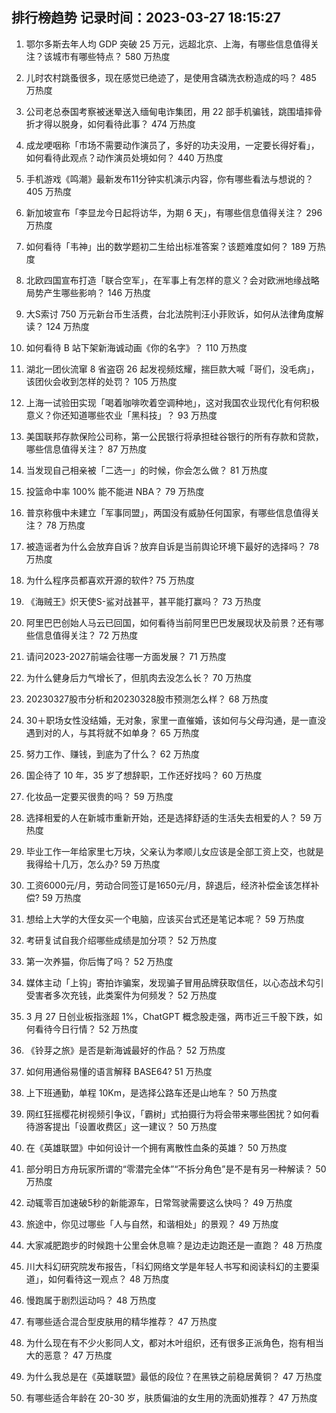 
## 排行榜趋势 记录时间：2023-03-27 18:15:27
  
  1. 鄂尔多斯去年人均 GDP 突破 25 万元，远超北京、上海，有哪些信息值得关注？该城市有哪些特点？ 580 万热度
    
  2. 儿时农村跳蚤很多，现在感觉已绝迹了，是使用含磷洗衣粉造成的吗？ 485 万热度
    
  3. 公司老总泰国考察被迷晕送入缅甸电诈集团，用 22 部手机骗钱，跳围墙摔骨折才得以脱身，如何看待此事？ 474 万热度
    
  4. 成龙哽咽称「市场不需要动作演员了，多好的功夫没用，一定要长得好看」，如何看待此观点？动作演员处境如何？ 440 万热度
    
  5. 手机游戏《鸣潮》最新发布11分钟实机演示内容，你有哪些看法与想说的？ 405 万热度
    
  6. 新加坡宣布「李显龙今日起将访华，为期 6 天」，有哪些信息值得关注？ 296 万热度
    
  7. 如何看待「韦神」出的数学题初二生给出标准答案？该题难度如何？ 189 万热度
    
  8. 北欧四国宣布打造「联合空军」，在军事上有怎样的意义？会对欧洲地缘战略局势产生哪些影响？ 146 万热度
    
  9. 大S索讨 750 万元新台币生活费，台北法院判汪小菲败诉，如何从法律角度解读？ 124 万热度
    
  10. 如何看待 B 站下架新海诚动画《你的名字》？ 110 万热度
    
  11. 湖北一团伙流窜 8 省盗窃 26 起发视频炫耀，揣巨款大喊「哥们，没毛病」，该团伙会收到怎样的处罚？ 105 万热度
    
  12. 上海一试验田实现「喝着咖啡吹着空调种地」，这对我国农业现代化有何积极意义？你还知道哪些农业「黑科技」？ 93 万热度
    
  13. 美国联邦存款保险公司称，第一公民银行将承担硅谷银行的所有存款和贷款，哪些信息值得关注？ 87 万热度
    
  14. 当发现自己相亲被「二选一」的时候，你会怎么做？ 81 万热度
    
  15. 投篮命中率 100% 能不能进 NBA？ 79 万热度
    
  16. 普京称俄中未建立「军事同盟」，两国没有威胁任何国家，有哪些信息值得关注？ 78 万热度
    
  17. 被造谣者为什么会放弃自诉？放弃自诉是当前舆论环境下最好的选择吗？ 78 万热度
    
  18. 为什么程序员都喜欢开源的软件? 75 万热度
    
  19. 《海贼王》炽天使S-鲨对战甚平，甚平能打赢吗？ 73 万热度
    
  20. 阿里巴巴创始人马云已回国，如何看待当前阿里巴巴发展现状及前景？还有哪些信息值得关注？ 72 万热度
    
  21. 请问2023-2027前端会往哪一方面发展？ 71 万热度
    
  22. 为什么健身后力气增长了，但肌肉去没怎么长？ 70 万热度
    
  23. 20230327股市分析和20230328股市预测怎么样？ 68 万热度
    
  24. 30＋职场女性没结婚，无对象，家里一直催婚，该如何与父母沟通，是一直没遇到对的人，与其将就不如单身？ 65 万热度
    
  25. 努力工作、赚钱，到底为了什么？ 62 万热度
    
  26. 国企待了 10 年，35 岁了想辞职，工作还好找吗？ 60 万热度
    
  27. 化妆品一定要买很贵的吗？ 59 万热度
    
  28. 选择相爱的人在新城市重新开始，还是选择舒适的生活失去相爱的人？ 59 万热度
    
  29. 毕业工作一年给家里七万块，父亲认为孝顺儿女应该是全部工资上交，也就是我得给十几万，怎么办? 59 万热度
    
  30. 工资6000元/月，劳动合同签订是1650元/月，辞退后，经济补偿金该怎样补偿? 59 万热度
    
  31. 想给上大学的大侄女买一个电脑，应该买台式还是笔记本呢？ 59 万热度
    
  32. 考研复试自我介绍哪些成绩是加分项？ 52 万热度
    
  33. 第一次养猫，你后悔了吗？ 52 万热度
    
  34. 媒体主动「上钩」寄拍诈骗案，发现骗子冒用品牌获取信任，以心态战术勾引受害者多次充钱，此类案件为何频发？ 52 万热度
    
  35. 3 月 27 日创业板指涨超 1%，ChatGPT 概念股走强，两市近三千股下跌，如何看待今日行情？ 52 万热度
    
  36. 《铃芽之旅》是否是新海诚最好的作品？ 52 万热度
    
  37. 如何用通俗易懂的语言解释 BASE64? 51 万热度
    
  38. 上下班通勤，单程 10Km，是选择公路车还是山地车？ 50 万热度
    
  39. 网红狂摇樱花树视频引争议，「霸树」式拍摄行为将会带来哪些困扰？如何看待游客提出「设置收费区」这一建议？ 50 万热度
    
  40. 在《英雄联盟》中如何设计一个拥有离散性血条的英雄？ 50 万热度
    
  41. 部分明日方舟玩家所谓的“零潜完全体”“不拆分角色”是不是有另一种解读？ 50 万热度
    
  42. 动辄零百加速破5秒的新能源车，日常驾驶需要这么快吗？ 49 万热度
    
  43. 旅途中，你见过哪些「人与自然，和谐相处」的景观？ 49 万热度
    
  44. 大家减肥跑步的时候跑十公里会休息嘛？是边走边跑还是一直跑？ 48 万热度
    
  45. 川大科幻研究院发布报告，「科幻网络文学是年轻人书写和阅读科幻的主要渠道」，如何看待这一观点？ 48 万热度
    
  46. 慢跑属于剧烈运动吗？ 48 万热度
    
  47. 有哪些适合混合型皮肤用的精华推荐？ 47 万热度
    
  48. 为什么现在有不少火影同人文，都对木叶组织，还有很多正派角色，抱有相当大的恶意？ 47 万热度
    
  49. 为什么我总是在《英雄联盟》最低的段位？在黑铁之前稳居黄铜？ 47 万热度
    
  50. 有哪些适合年龄在 20-30 岁，肤质偏油的女生用的洗面奶推荐？ 47 万热度
    